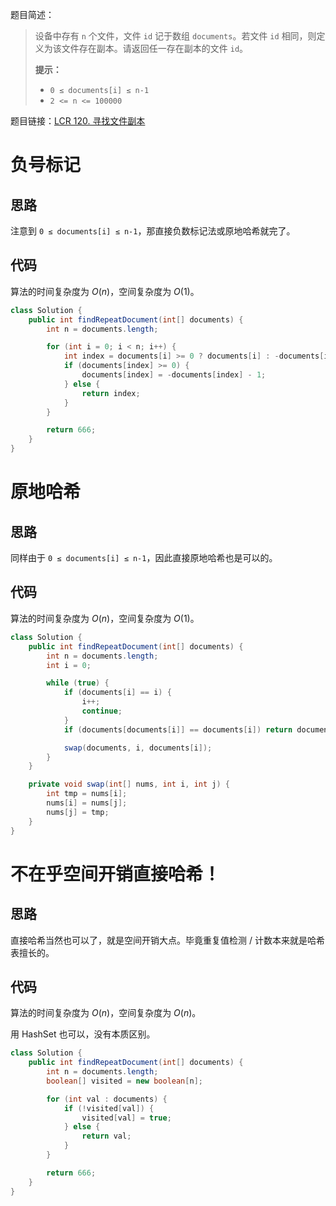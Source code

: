 题目简述：

> 设备中存有 `n` 个文件，文件 `id` 记于数组 `documents`。若文件 `id` 相同，则定义为该文件存在副本。请返回任一存在副本的文件 `id`。
>
> **提示：**
>
> - `0 ≤ documents[i] ≤ n-1`
> - `2 <= n <= 100000`

题目链接：[LCR 120. 寻找文件副本](https://leetcode.cn/problems/shu-zu-zhong-zhong-fu-de-shu-zi-lcof/)

# 负号标记

## 思路

注意到 `0 ≤ documents[i] ≤ n-1`，那直接负数标记法或原地哈希就完了。

## 代码

算法的时间复杂度为 $O(n)$，空间复杂度为 $O(1)$。

```java
class Solution {
    public int findRepeatDocument(int[] documents) {
        int n = documents.length;

        for (int i = 0; i < n; i++) {
            int index = documents[i] >= 0 ? documents[i] : -documents[i] - 1;
            if (documents[index] >= 0) {
                documents[index] = -documents[index] - 1;
            } else {
                return index;
            }
        }

        return 666;
    }
}
```

# 原地哈希

## 思路

同样由于 `0 ≤ documents[i] ≤ n-1`，因此直接原地哈希也是可以的。

## 代码

算法的时间复杂度为 $O(n)$，空间复杂度为 $O(1)$。

```java
class Solution {
    public int findRepeatDocument(int[] documents) {
        int n = documents.length;
        int i = 0;

        while (true) {
            if (documents[i] == i) {
                i++;
                continue;
            }
            if (documents[documents[i]] == documents[i]) return documents[i];

            swap(documents, i, documents[i]);
        }
    }

    private void swap(int[] nums, int i, int j) {
        int tmp = nums[i];
        nums[i] = nums[j];
        nums[j] = tmp;
    }
}
```

# 不在乎空间开销直接哈希！

## 思路

直接哈希当然也可以了，就是空间开销大点。毕竟重复值检测 / 计数本来就是哈希表擅长的。

## 代码

算法的时间复杂度为 $O(n)$，空间复杂度为 $O(n)$。

用 HashSet 也可以，没有本质区别。

```java
class Solution {
    public int findRepeatDocument(int[] documents) {
        int n = documents.length;
        boolean[] visited = new boolean[n];

        for (int val : documents) {
            if (!visited[val]) {
                visited[val] = true;
            } else {
                return val;
            }
        }

        return 666;
    }
}
```

